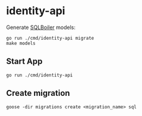 # identity-api

Generate [SQLBoiler](https://github.com/volatiletech/sqlboiler) models:

```
go run ./cmd/identity-api migrate
make models
```

## Start App

`go run ./cmd/identity-api`

## Create migration

`goose -dir migrations create <migration_name> sql`
